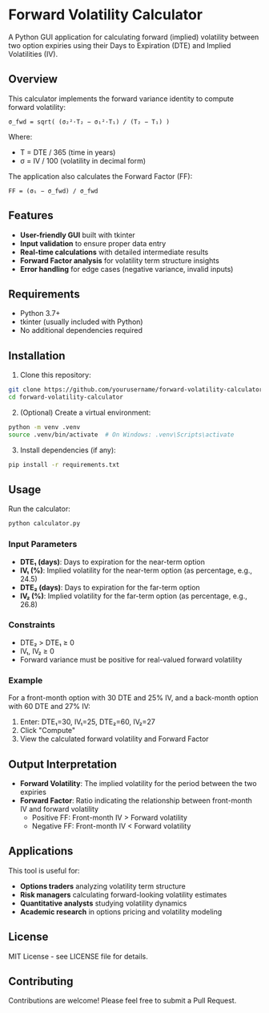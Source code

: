 # Forward Volatility Calculator

A Python GUI application for calculating forward (implied) volatility between two option expiries using their Days to Expiration (DTE) and Implied Volatilities (IV).

## Overview

This calculator implements the forward variance identity to compute forward volatility:

```
σ_fwd = sqrt( (σ₂²·T₂ − σ₁²·T₁) / (T₂ − T₁) )
```

Where:
- T = DTE / 365 (time in years)
- σ = IV / 100 (volatility in decimal form)

The application also calculates the Forward Factor (FF):
```
FF = (σ₁ − σ_fwd) / σ_fwd
```

## Features

- **User-friendly GUI** built with tkinter
- **Input validation** to ensure proper data entry
- **Real-time calculations** with detailed intermediate results
- **Forward Factor analysis** for volatility term structure insights
- **Error handling** for edge cases (negative variance, invalid inputs)

## Requirements

- Python 3.7+
- tkinter (usually included with Python)
- No additional dependencies required

## Installation

1. Clone this repository:
```bash
git clone https://github.com/yourusername/forward-volatility-calculator.git
cd forward-volatility-calculator
```

2. (Optional) Create a virtual environment:
```bash
python -m venv .venv
source .venv/bin/activate  # On Windows: .venv\Scripts\activate
```

3. Install dependencies (if any):
```bash
pip install -r requirements.txt
```

## Usage

Run the calculator:
```bash
python calculator.py
```

### Input Parameters

- **DTE₁ (days)**: Days to expiration for the near-term option
- **IV₁ (%)**: Implied volatility for the near-term option (as percentage, e.g., 24.5)
- **DTE₂ (days)**: Days to expiration for the far-term option
- **IV₂ (%)**: Implied volatility for the far-term option (as percentage, e.g., 26.8)

### Constraints

- DTE₂ > DTE₁ ≥ 0
- IV₁, IV₂ ≥ 0
- Forward variance must be positive for real-valued forward volatility

### Example

For a front-month option with 30 DTE and 25% IV, and a back-month option with 60 DTE and 27% IV:

1. Enter: DTE₁=30, IV₁=25, DTE₂=60, IV₂=27
2. Click "Compute"
3. View the calculated forward volatility and Forward Factor

## Output Interpretation

- **Forward Volatility**: The implied volatility for the period between the two expiries
- **Forward Factor**: Ratio indicating the relationship between front-month IV and forward volatility
  - Positive FF: Front-month IV > Forward volatility
  - Negative FF: Front-month IV < Forward volatility

## Applications

This tool is useful for:
- **Options traders** analyzing volatility term structure
- **Risk managers** calculating forward-looking volatility estimates
- **Quantitative analysts** studying volatility dynamics
- **Academic research** in options pricing and volatility modeling

## License

MIT License - see LICENSE file for details.

## Contributing

Contributions are welcome! Please feel free to submit a Pull Request.